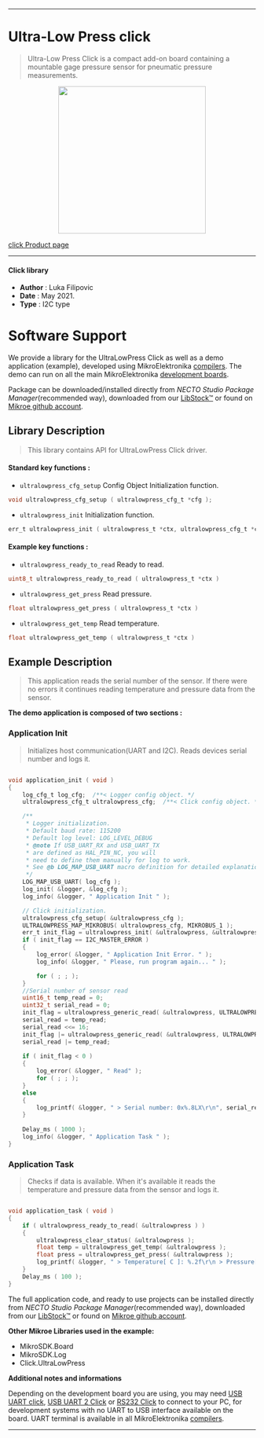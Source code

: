 
---
# Ultra-Low Press click

> Ultra-Low Press Click is a compact add-on board containing a mountable gage pressure sensor for pneumatic pressure measurements.

<p align="center">
  <img src="https://download.mikroe.com/images/click_for_ide/ultra_low_press_click.png" height=300px>
</p>

[click Product page](https://www.mikroe.com/ultra-low-press-click)

---


#### Click library

- **Author**        : Luka Filipovic
- **Date**          : May 2021.
- **Type**          : I2C type


# Software Support

We provide a library for the UltraLowPress Click
as well as a demo application (example), developed using MikroElektronika
[compilers](https://www.mikroe.com/necto-studio).
The demo can run on all the main MikroElektronika [development boards](https://www.mikroe.com/development-boards).

Package can be downloaded/installed directly from *NECTO Studio Package Manager*(recommended way), downloaded from our [LibStock&trade;](https://libstock.mikroe.com) or found on [Mikroe github account](https://github.com/MikroElektronika/mikrosdk_click_v2/tree/master/clicks).

## Library Description

> This library contains API for UltraLowPress Click driver.

#### Standard key functions :

- `ultralowpress_cfg_setup` Config Object Initialization function.
```c
void ultralowpress_cfg_setup ( ultralowpress_cfg_t *cfg );
```

- `ultralowpress_init` Initialization function.
```c
err_t ultralowpress_init ( ultralowpress_t *ctx, ultralowpress_cfg_t *cfg );
```

#### Example key functions :

- `ultralowpress_ready_to_read` Ready to read.
```c
uint8_t ultralowpress_ready_to_read ( ultralowpress_t *ctx )
```

- `ultralowpress_get_press` Read pressure.
```c
float ultralowpress_get_press ( ultralowpress_t *ctx )
```

- `ultralowpress_get_temp` Read temperature.
```c
float ultralowpress_get_temp ( ultralowpress_t *ctx )
```

## Example Description

> This application reads the serial number of the sensor. If there were 
no errors it continues reading temperature and pressure data from the sensor.

**The demo application is composed of two sections :**

### Application Init

> Initializes host communication(UART and I2C). Reads devices serial number and logs it.

```c

void application_init ( void ) 
{
    log_cfg_t log_cfg;  /**< Logger config object. */
    ultralowpress_cfg_t ultralowpress_cfg;  /**< Click config object. */

    /** 
     * Logger initialization.
     * Default baud rate: 115200
     * Default log level: LOG_LEVEL_DEBUG
     * @note If USB_UART_RX and USB_UART_TX 
     * are defined as HAL_PIN_NC, you will 
     * need to define them manually for log to work. 
     * See @b LOG_MAP_USB_UART macro definition for detailed explanation.
     */
    LOG_MAP_USB_UART( log_cfg );
    log_init( &logger, &log_cfg );
    log_info( &logger, " Application Init " );

    // Click initialization.
    ultralowpress_cfg_setup( &ultralowpress_cfg );
    ULTRALOWPRESS_MAP_MIKROBUS( ultralowpress_cfg, MIKROBUS_1 );
    err_t init_flag = ultralowpress_init( &ultralowpress, &ultralowpress_cfg );
    if ( init_flag == I2C_MASTER_ERROR ) 
    {
        log_error( &logger, " Application Init Error. " );
        log_info( &logger, " Please, run program again... " );

        for ( ; ; );
    }
    //Serial number of sensor read
    uint16_t temp_read = 0;
    uint32_t serial_read = 0;
    init_flag = ultralowpress_generic_read( &ultralowpress, ULTRALOWPRESS_REG_SERIAL_NUM_H, &temp_read );
    serial_read = temp_read;
    serial_read <<= 16;
    init_flag |= ultralowpress_generic_read( &ultralowpress, ULTRALOWPRESS_REG_SERIAL_NUM_L, &temp_read );
    serial_read |= temp_read;
    
    if ( init_flag < 0 )
    {
        log_error( &logger, " Read" );
        for ( ; ; );
    }
    else
    {
        log_printf( &logger, " > Serial number: 0x%.8LX\r\n", serial_read );
    }
    
    Delay_ms ( 1000 );
    log_info( &logger, " Application Task " );
}

```

### Application Task

> Checks if data is available. When it's available it reads the temperature 
and pressure data from the sensor and logs it.

```c

void application_task ( void ) 
{
    if ( ultralowpress_ready_to_read( &ultralowpress ) )
    {
        ultralowpress_clear_status( &ultralowpress );
        float temp = ultralowpress_get_temp( &ultralowpress );
        float press = ultralowpress_get_press( &ultralowpress );
        log_printf( &logger, " > Temperature[ C ]: %.2f\r\n > Pressure[ Pa ]: %.2f\r\n", temp, press );
    }
    Delay_ms ( 100 );
}

```

The full application code, and ready to use projects can be installed directly from *NECTO Studio Package Manager*(recommended way), downloaded from our [LibStock&trade;](https://libstock.mikroe.com) or found on [Mikroe github account](https://github.com/MikroElektronika/mikrosdk_click_v2/tree/master/clicks).

**Other Mikroe Libraries used in the example:**

- MikroSDK.Board
- MikroSDK.Log
- Click.UltraLowPress

**Additional notes and informations**

Depending on the development board you are using, you may need
[USB UART click](https://www.mikroe.com/usb-uart-click),
[USB UART 2 Click](https://www.mikroe.com/usb-uart-2-click) or
[RS232 Click](https://www.mikroe.com/rs232-click) to connect to your PC, for
development systems with no UART to USB interface available on the board. UART
terminal is available in all MikroElektronika
[compilers](https://shop.mikroe.com/compilers).

---
